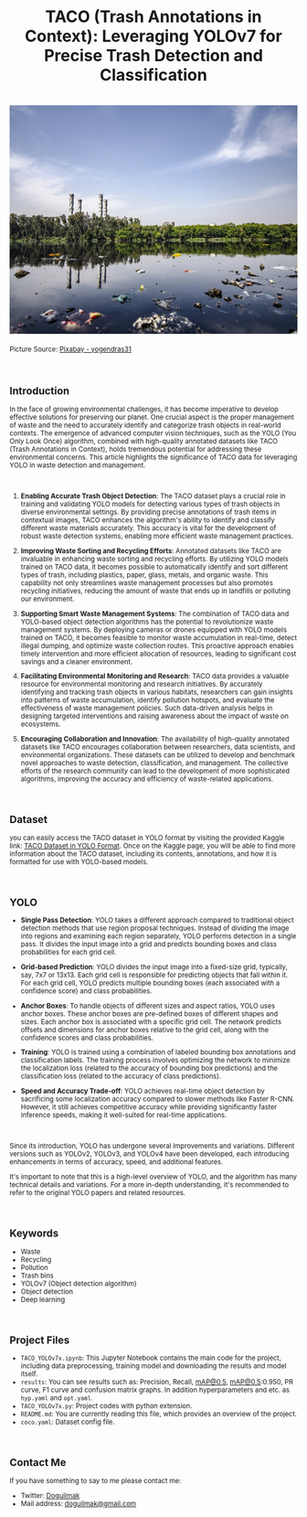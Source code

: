 <h1 align=center >TACO (Trash Annotations in Context): Leveraging YOLOv7 for Precise Trash Detection and Classification</h1>

<br>  

<img src="https://github.com/doguilmak/TACO-Trash-Annotations-in-Context-YOLOv7/blob/main/asset/contamination-4286704_1280.jpg" height=400 width=1000 alt="Contamination"/>

<small>Picture Source: <a href="https://pixabay.com/users/yogendras31-12827898/">Pixabay - yogendras31</a>  

<br>

## Introduction

In the face of growing environmental challenges, it has become imperative to develop effective solutions for preserving our planet. One crucial aspect is the proper management of waste and the need to accurately identify and categorize trash objects in real-world contexts. The emergence of advanced computer vision techniques, such as the YOLO (You Only Look Once) algorithm, combined with high-quality annotated datasets like TACO (Trash Annotations in Context), holds tremendous potential for addressing these environmental concerns. This article highlights the significance of TACO data for leveraging YOLO in waste detection and management.

<br>

1. **Enabling Accurate Trash Object Detection**:
The TACO dataset plays a crucial role in training and validating YOLO models for detecting various types of trash objects in diverse environmental settings. By providing precise annotations of trash items in contextual images, TACO enhances the algorithm's ability to identify and classify different waste materials accurately. This accuracy is vital for the development of robust waste detection systems, enabling more efficient waste management practices.

2. **Improving Waste Sorting and Recycling Efforts**:
Annotated datasets like TACO are invaluable in enhancing waste sorting and recycling efforts. By utilizing YOLO models trained on TACO data, it becomes possible to automatically identify and sort different types of trash, including plastics, paper, glass, metals, and organic waste. This capability not only streamlines waste management processes but also promotes recycling initiatives, reducing the amount of waste that ends up in landfills or polluting our environment.

3. **Supporting Smart Waste Management Systems**:
The combination of TACO data and YOLO-based object detection algorithms has the potential to revolutionize waste management systems. By deploying cameras or drones equipped with YOLO models trained on TACO, it becomes feasible to monitor waste accumulation in real-time, detect illegal dumping, and optimize waste collection routes. This proactive approach enables timely intervention and more efficient allocation of resources, leading to significant cost savings and a cleaner environment.

4. **Facilitating Environmental Monitoring and Research**:
TACO data provides a valuable resource for environmental monitoring and research initiatives. By accurately identifying and tracking trash objects in various habitats, researchers can gain insights into patterns of waste accumulation, identify pollution hotspots, and evaluate the effectiveness of waste management policies. Such data-driven analysis helps in designing targeted interventions and raising awareness about the impact of waste on ecosystems.

5. **Encouraging Collaboration and Innovation**:
The availability of high-quality annotated datasets like TACO encourages collaboration between researchers, data scientists, and environmental organizations. These datasets can be utilized to develop and benchmark novel approaches to waste detection, classification, and management. The collective efforts of the research community can lead to the development of more sophisticated algorithms, improving the accuracy and efficiency of waste-related applications.

<br>

## Dataset

you can easily access the TACO dataset in YOLO format by visiting the provided Kaggle link: [TACO Dataset in YOLO Format](https://www.kaggle.com/datasets/vencerlanz09/taco-dataset-yolo-format). Once on the Kaggle page, you will be able to find more information about the TACO dataset, including its contents, annotations, and how it is formatted for use with YOLO-based models.

<br>

## YOLO


*   **Single Pass Detection**: YOLO takes a different approach compared to traditional object detection methods that use region proposal techniques. Instead of dividing the image into regions and examining each region separately, YOLO performs detection in a single pass. It divides the input image into a grid and predicts bounding boxes and class probabilities for each grid cell.

*   **Grid-based Prediction**: YOLO divides the input image into a fixed-size grid, typically, say, 7x7 or 13x13. Each grid cell is responsible for predicting objects that fall within it. For each grid cell, YOLO predicts multiple bounding boxes (each associated with a confidence score) and class probabilities.

*   **Anchor Boxes**: To handle objects of different sizes and aspect ratios, YOLO uses anchor boxes. These anchor boxes are pre-defined boxes of different shapes and sizes. Each anchor box is associated with a specific grid cell. The network predicts offsets and dimensions for anchor boxes relative to the grid cell, along with the confidence scores and class probabilities.

*   **Training**: YOLO is trained using a combination of labeled bounding box annotations and classification labels. The training process involves optimizing the network to minimize the localization loss (related to the accuracy of bounding box predictions) and the classification loss (related to the accuracy of class predictions).

*   **Speed and Accuracy Trade-off**: YOLO achieves real-time object detection by sacrificing some localization accuracy compared to slower methods like Faster R-CNN. However, it still achieves competitive accuracy while providing significantly faster inference speeds, making it well-suited for real-time applications.

<br>

Since its introduction, YOLO has undergone several improvements and variations. Different versions such as YOLOv2, YOLOv3, and YOLOv4 have been developed, each introducing enhancements in terms of accuracy, speed, and additional features.

It's important to note that this is a high-level overview of YOLO, and the algorithm has many technical details and variations. For a more in-depth understanding, it's recommended to refer to the original YOLO papers and related resources.

<br>

## Keywords

* Waste
* Recycling
* Pollution
* Trash bins
* YOLOv7 (Object detection algorithm)
* Object detection
* Deep learning

<br>

## Project Files

-   `TACO_YOLOv7x.ipynb`: This Jupyter Notebook contains the main code for the project, including data preprocessing, training model and downloading the results and model itself.
-   `results`: You can see results such as: Precision, Recall, mAP@0.5, mAP@0.5:0.950, PR curve, F1 curve and confusion matrix graphs. In addition hyperparameters  and etc. as `hyp.yaml` and `opt.yaml`.
- 	`TACO_YOLOv7x.py`: Project codes with python extension.
-   `README.md`: You are currently reading this file, which provides an overview of the project.
-   `coco.yaml`: Dataset config file.

<br>

## Contact Me

If you have something to say to me please contact me: 

*	Twitter: [Doguilmak](https://twitter.com/Doguilmak) 
*	Mail address: doguilmak@gmail.com
